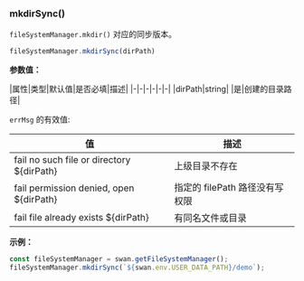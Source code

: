 ### mkdirSync()

`fileSystemManager.mkdir()` 对应的同步版本。

```js
fileSystemManager.mkdirSync(dirPath)
```
**参数值：**

|属性|类型|默认值|是否必填|描述|
|-|-|-|-|-|-|
|dirPath|string| |是|创建的目录路径|


`errMsg` 的有效值:

| 值                                     | 描述                                            |
| -------------------------------------- | -----------------------------------------------|
| fail no such file or directory ${dirPath}  | 上级目录不存在                               |
| fail permission denied, open ${dirPath} | 指定的 filePath 路径没有写权限                                   |
|fail file already exists ${dirPath}     |   有同名文件或目录                                |


**示例：**

```js
const fileSystemManager = swan.getFileSystemManager();
fileSystemManager.mkdirSync(`${swan.env.USER_DATA_PATH}/demo`);
```